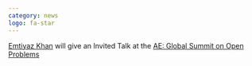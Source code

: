 ```yaml
---
category: news
logo: fa-star
---
```


[Emtiyaz Khan](https://emtiyaz.github.io/) will give an Invited Talk at the [AE: Global Summit on Open Problems](https://www.algopreneurship.ai/schedulespring2025)
